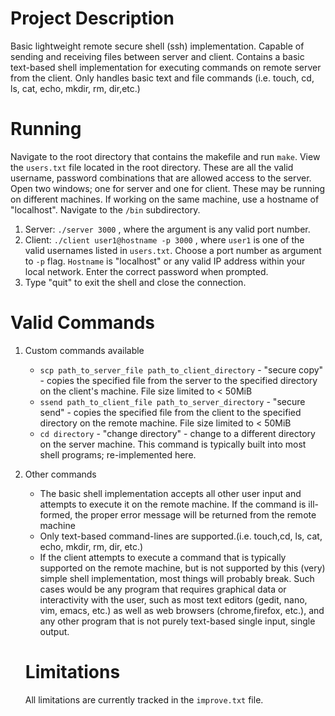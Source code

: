 # Project Description
Basic lightweight remote secure shell (ssh) implementation. Capable of sending and receiving files between server and client. Contains a basic text-based shell implementation for executing commands on remote server from the client. Only handles basic text and file commands (i.e. touch, cd, ls, cat, echo, mkdir, rm, dir,etc.)
# Running
Navigate to the root directory that contains the makefile and run `make`. View the `users.txt` file located in the root directory. These are all the valid username, password combinations that are allowed access to the server. Open two windows; one for server and one for client. These may be running on different machines. If working on the same machine, use a hostname of "localhost". Navigate to the `/bin` subdirectory.

1. Server: ```./server 3000``` , where the argument is any valid port number.
2. Client: ```./client user1@hostname -p 3000``` , where `user1` is one of the valid usernames listed in `users.txt`. Choose a port number as argument to `-p` flag. `Hostname` is "localhost" or any valid IP address within your local network. Enter the correct password when prompted.
3. Type "quit" to exit the shell and close the connection.

# Valid Commands

1. Custom commands available

   - `scp path_to_server_file path_to_client_directory` - "secure copy" - copies the specified file from the server to the specified directory on the client's machine. File size limited to < 50MiB
   - `ssend path_to_client_file path_to_server_directory` - "secure send" - copies the specified file from the client to the specified directory on the remote machine. File size limited to < 50MiB
   - `cd directory` - "change directory" - change to a different directory on the server machine. This command is typically built into most shell programs; re-implemented here.

2. Other commands

   - The basic shell implementation accepts all other user input and attempts to execute it on the remote machine. If the command is ill-formed, the proper error message will be returned from the remote machine
   - Only text-based command-lines are supported.(i.e. touch,cd, ls, cat, echo, mkdir, rm, dir, etc.)
   - If the client attempts to execute a command that is typically supported on the remote machine, but is not supported by this (very) simple shell implementation, most things will probably break. Such cases would be any program that requires graphical data or interactivity with the user, such as most text editors (gedit, nano, vim, emacs, etc.) as well as web browsers (chrome,firefox, etc.), and any other program that is not purely text-based single input, single output.

   # Limitations

   All limitations are currently tracked in the `improve.txt` file.